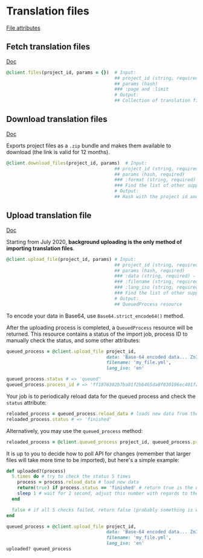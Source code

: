 # Translation files

[File attributes](https://app.lokalise.com/api2docs/curl/#object-files)

## Fetch translation files

[Doc](https://app.lokalise.com/api2docs/curl/#transition-list-all-files-get)

```ruby
@client.files(project_id, params = {})  # Input:
                                        ## project_id (string, required)
                                        ## params (hash)
                                        ### :page and :limit
                                        # Output:
                                        ## Collection of translation files available in the given project
```

## Download translation files

[Doc](https://app.lokalise.com/api2docs/curl/#transition-download-files-post)

Exports project files as a `.zip` bundle and makes them available to download (the link is valid for 12 months).

```ruby
@client.download_files(project_id, params)  # Input:
                                        ## project_id (string, required)
                                        ## params (hash, required)
                                        ### :format (string, required) - one of the file formats supported by Lokalise (json, xml, po etc).
                                        ### Find the list of other supported params at https://app.lokalise.com/api2docs/curl/#transition-download-files-post
                                        # Output:
                                        ## Hash with the project id and a "bundle_url" link
```

## Upload translation file

[Doc](https://app.lokalise.com/api2docs/curl/#transition-upload-a-file-post)

Starting from July 2020, **background uploading is the only method of importing translation files**.

```ruby
@client.upload_file(project_id, params) # Input:
                                        ## project_id (string, required)
                                        ## params (hash, required)
                                        ### :data (string, required) - base64-encoded data (the format must be supported by Lokalise)
                                        ### :filename (string, required)
                                        ### :lang_iso (string, required)
                                        ### Find the list of other supported params at https://app.lokalise.com/api2docs/curl/#transition-upload-a-file-post
                                        # Output:
                                        ## QueuedProcess resource
```

To encode your data in Base64, use `Base64.strict_encode64()` method.

After the uploading process is completed, a `QueuedProcess` resource will be returned. This resource contains a status of the import job, process ID to manually check the status, and some other attributes:

```ruby
queued_process = @client.upload_file project_id,
                                     data: 'Base-64 encoded data... ZnI6DQogI...',
                                     filename: 'my_file.yml',
                                     lang_iso: 'en'

queued_process.status # => 'queued'
queued_process.process_id # => 'ff1876382b7ba81f2bb465da8f030196ec401fa6'
```

Your job is to periodically reload data for the queued process and check the `status` attribute:

```ruby
reloaded_process = queued_process.reload_data # loads new data from the API
reloaded_process.status # => 'finished'
```

Alternatively, you may use the `queued_process` method:

```ruby
reloaded_process = @client.queued_process project_id, queued_process.process_id
```

It is up to you to decide how to poll API for changes (remember that larger files will take more time to be imported), but here's a simple example:

```ruby
def uploaded?(process)
  5.times do # try to check the status 5 times
    process = process.reload_data # load new data
    return(true) if process.status == 'finished' # return true is the upload has finished
    sleep 1 # wait for 1 second, adjust this number with regards to the upload size
  end

  false # if all 5 checks failed, return false (probably something is wrong)
end

queued_process = @client.upload_file project_id,
                                     data: 'Base-64 encoded data... ZnI6DQogI...',
                                     filename: 'my_file.yml',
                                     lang_iso: 'en'
uploaded? queued_process
```

